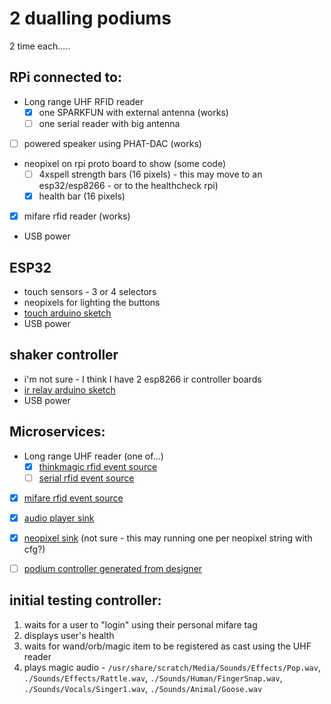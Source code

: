 # 2 dualling podiums

2 time each.....

## RPi connected to:

* Long range UHF RFID reader
  * [x] one SPARKFUN with external antenna (works)
  * [ ] one serial reader with big antenna
* [ ] powered speaker using PHAT-DAC (works)
* neopixel on rpi proto board to show  (some code)
  * [ ] 4xspell strength bars (16 pixels) - this may move to an esp32/esp8266 - or to the healthcheck rpi)
  * [x] health bar (16 pixels)
* [x] mifare rfid reader (works)
* USB power


## ESP32
* touch sensors - 3 or 4 selectors
* neopixels for lighting the buttons
* [touch arduino sketch](../src/wemos/wemos_button/wemos_button.ino)
* USB power

## shaker controller
* i'm not sure - I think I have 2 esp8266 ir controller boards
* [ir relay arduino sketch](../src/wemos/wemos_ir/wemos_ir.ino)
* USB power


## Microservices:

* Long range UHF reader (one of...)
  * [x] [thinkmagic rfid event source](../../src/RPi/rfid-ThinkMagic/main.py)
  * [ ] [serial rfid event source](../../src/RPi/rfid-serial/main.py)
* [x] [mifare rfid event source](../../src/RPi/rfid-mifare/main.py)
* [x] [audio player sink](../../src/RPi/audio/main.py)
* [x] [neopixel sink](../../src/RPi/neopixels/main.py) (not sure - this may running one per neopixel string with cfg?)
* [ ] [podium controller generated from designer](../../controller/podium/main.py)


## initial testing controller:

1. waits for a user to "login" using their personal mifare tag
2. displays user's health
3. waits for wand/orb/magic item to be registered as cast using the UHF reader
4. plays magic audio - `/usr/share/scratch/Media/Sounds/Effects/Pop.wav`, `./Sounds/Effects/Rattle.wav`, `./Sounds/Human/FingerSnap.wav`, `./Sounds/Vocals/Singer1.wav`, `./Sounds/Animal/Goose.wav`